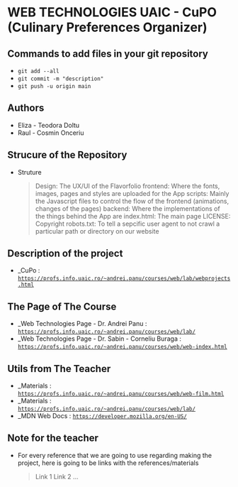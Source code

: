 # WEB TECHNOLOGIES UAIC - CuPO (Culinary Preferences Organizer)

## Commands to add files in your git repository

- `git add --all`
- `git commit -m "description"`
- `git push -u origin main`

## Authors

- Eliza - Teodora Doltu
- Raul - Cosmin Onceriu

## Strucure of the Repository

- Struture
  > Design: The UX/UI of the Flavorfolio
  > frontend: Where the fonts, images, pages and styles are uploaded for the App
  > scripts: Mainly the Javascript files to control the flow of the frontend (animations, changes of the pages)
  > backend: Where the implementations of the things behind the App are
  > index.html: The main page
  > LICENSE: Copyright
  > robots.txt: To tell a sepcific user agent to not crawl a particular path or directory on our website

## Description of the project

- \_CuPo : [`https://profs.info.uaic.ro/~andrei.panu/courses/web/lab/webprojects.html`](https://profs.info.uaic.ro/~andrei.panu/courses/web/lab/webprojects.html)

## The Page of The Course

- \_Web Technologies Page - Dr. Andrei Panu : [`https://profs.info.uaic.ro/~andrei.panu/courses/web/lab/`](https://profs.info.uaic.ro/~andrei.panu/courses/web/lab/)
- \_Web Technologies Page - Dr. Sabin - Corneliu Buraga : [`https://profs.info.uaic.ro/~andrei.panu/courses/web/web-index.html`](https://profs.info.uaic.ro/~andrei.panu/courses/web/web-index.html)

## Utils from The Teacher

- \_Materials : [`https://profs.info.uaic.ro/~andrei.panu/courses/web/web-film.html`](https://profs.info.uaic.ro/~andrei.panu/courses/web/web-film.html)
- \_Materials : [`https://profs.info.uaic.ro/~andrei.panu/courses/web/lab/`](https://profs.info.uaic.ro/~andrei.panu/courses/web/lab/)
- \_MDN Web Docs : [`https://developer.mozilla.org/en-US/`](https://developer.mozilla.org/en-US/)

## Note for the teacher

- For every reference that we are going to use regarding making the project, 
here is going to be links with the references/materials
    > Link 1
    > Link 2
    > ...
